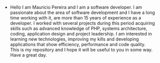 - Hello I am Mauricio Pereira and I am a software developer. 
I am passionate about the area of software development and I have a long time working with it, are more than 15 years of experience as a developer. 
I worked with several projects during this period acquiring skills such as advanced knowledge of PHP, systems architecture, coding, application design and project leadership.
I am interested in learning new technologies, improving my kills and developing applications that show efficiency, performance and code quality.  
This is my repository and I hope it will be useful to you in some way. 
Have a great day.

<!---
mgppereira/mgppereira is a ✨ special ✨ repository because its `README.md` (this file) appears on your GitHub profile.
You can click the Preview link to take a look at your changes.
--->
